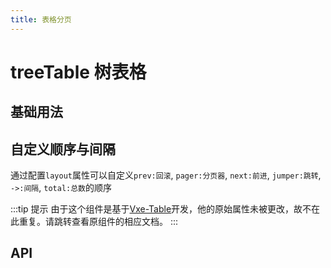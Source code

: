 ```yaml
---
title: 表格分页
---
```


# treeTable 树表格

## 基础用法

<demo-preview2 path="./paginationTreeTable.vue" />

## 自定义顺序与间隔

通过配置`layout`属性可以自定义`prev:回滚`, `pager:分页器`, `next:前进`, `jumper:跳转`, `->:间隔`, `total:总数`的顺序

<demo-preview2 path="./customOrderAndSpace.vue" />

:::tip 提示
由于这个组件是基于[Vxe-Table](https://vxetable.cn/#/table/api)开发，他的原始属性未被更改，故不在此重复。请跳转查看原组件的相应文档。
:::

## API

<API src="../table.json" lang="zh"></API>
